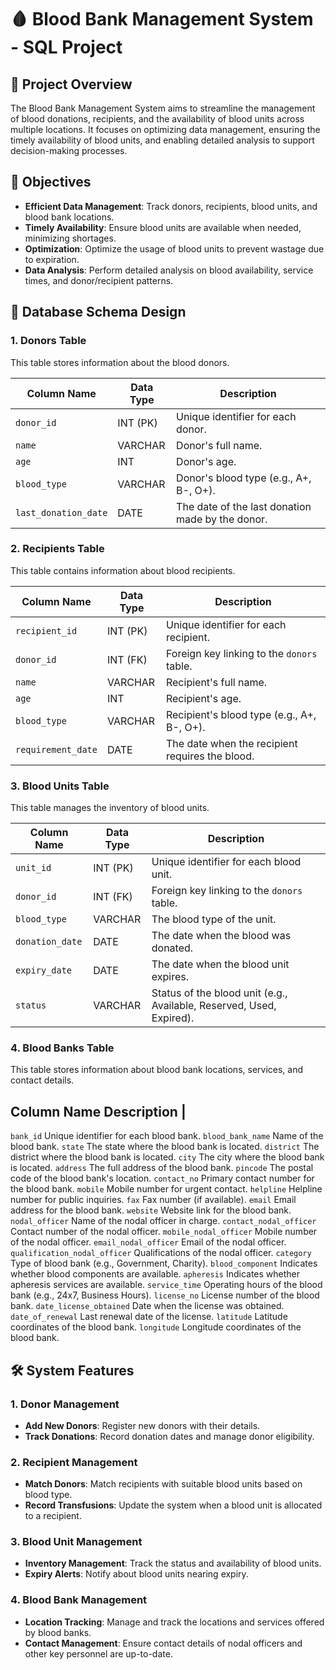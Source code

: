 # 🩸 Blood Bank Management System - SQL Project

## 🏥 Project Overview
The Blood Bank Management System aims to streamline the management of blood donations, recipients, and the availability of blood units across multiple locations. It focuses on optimizing data management, ensuring the timely availability of blood units, and enabling detailed analysis to support decision-making processes.

## 🎯 Objectives
- **Efficient Data Management**: Track donors, recipients, blood units, and blood bank locations.
- **Timely Availability**: Ensure blood units are available when needed, minimizing shortages.
- **Optimization**: Optimize the usage of blood units to prevent wastage due to expiration.
- **Data Analysis**: Perform detailed analysis on blood availability, service times, and donor/recipient patterns.

## 📁 Database Schema Design

### 1. **Donors Table**
This table stores information about the blood donors.

| Column Name         | Data Type | Description |
|---------------------|-----------|-------------|
| `donor_id`          | INT (PK)  | Unique identifier for each donor. |
| `name`              | VARCHAR   | Donor's full name. |
| `age`               | INT       | Donor's age. |
| `blood_type`        | VARCHAR   | Donor's blood type (e.g., A+, B-, O+). |
| `last_donation_date`| DATE      | The date of the last donation made by the donor. |

### 2. **Recipients Table**
This table contains information about blood recipients.

| Column Name         | Data Type | Description |
|---------------------|-----------|-------------|
| `recipient_id`      | INT (PK)  | Unique identifier for each recipient. |
| `donor_id`          | INT (FK)  | Foreign key linking to the `donors` table. |
| `name`              | VARCHAR   | Recipient's full name. |
| `age`               | INT       | Recipient's age. |
| `blood_type`        | VARCHAR   | Recipient's blood type (e.g., A+, B-, O+). |
| `requirement_date`  | DATE      | The date when the recipient requires the blood. |

### 3. **Blood Units Table**
This table manages the inventory of blood units.

| Column Name         | Data Type | Description |
|---------------------|-----------|-------------|
| `unit_id`           | INT (PK)  | Unique identifier for each blood unit. |
| `donor_id`          | INT (FK)  | Foreign key linking to the `donors` table. |
| `blood_type`        | VARCHAR   | The blood type of the unit. |
| `donation_date`     | DATE      | The date when the blood was donated. |
| `expiry_date`       | DATE      | The date when the blood unit expires. |
| `status`            | VARCHAR   | Status of the blood unit (e.g., Available, Reserved, Used, Expired). |

### 4. **Blood Banks Table**
This table stores information about blood bank locations, services, and contact details.

 Column Name               Description |
-----------------------------------------------------------------------------
 `bank_id`                 Unique identifier for each blood bank. 
 `blood_bank_name`         Name of the blood bank. 
 `state`                   The state where the blood bank is located. 
 `district`                The district where the blood bank is located. 
 `city`                    The city where the blood bank is located. 
 `address`                 The full address of the blood bank. 
 `pincode`                 The postal code of the blood bank's location. 
 `contact_no`              Primary contact number for the blood bank. 
 `mobile`                  Mobile number for urgent contact. 
 `helpline`                Helpline number for public inquiries. 
 `fax`                     Fax number (if available). 
 `email`                   Email address for the blood bank. 
 `website`                 Website link for the blood bank. 
 `nodal_officer`           Name of the nodal officer in charge. 
 `contact_nodal_officer`   Contact number of the nodal officer. 
 `mobile_nodal_officer`    Mobile number of the nodal officer. 
 `email_nodal_officer`     Email of the nodal officer. 
 `qualification_nodal_officer`   Qualifications of the nodal officer. 
 `category`                Type of blood bank (e.g., Government, Charity). 
 `blood_component`         Indicates whether blood components are available. 
 `apheresis`               Indicates whether apheresis services are available. 
 `service_time`            Operating hours of the blood bank (e.g., 24x7, Business Hours). 
 `license_no`              License number of the blood bank. 
 `date_license_obtained`   Date when the license was obtained. 
 `date_of_renewal`         Last renewal date of the license. 
 `latitude`                Latitude coordinates of the blood bank. 
 `longitude`               Longitude coordinates of the blood bank. 



## 🛠️ System Features

### 1. **Donor Management**
- **Add New Donors**: Register new donors with their details.
- **Track Donations**: Record donation dates and manage donor eligibility.

### 2. **Recipient Management**
- **Match Donors**: Match recipients with suitable blood units based on blood type.
- **Record Transfusions**: Update the system when a blood unit is allocated to a recipient.

### 3. **Blood Unit Management**
- **Inventory Management**: Track the status and availability of blood units.
- **Expiry Alerts**: Notify about blood units nearing expiry.

### 4. **Blood Bank Management**
- **Location Tracking**: Manage and track the locations and services offered by blood banks.
- **Contact Management**: Ensure contact details of nodal officers and other key personnel are up-to-date.

